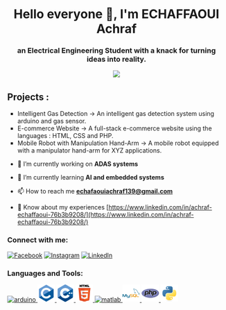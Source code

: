 <h1 align="center">Hello everyone 👋, I'm ECHAFFAOUI Achraf</h1>
<h3 align="center">an Electrical Engineering Student with a knack for turning ideas into reality.</h3>

<div align="center">
  <img src="https://github.com/ECHAFFAOUI-Achraf/ECHAFFAOUI-Achraf/assets/152794593/b31fb0b0-2892-4c8e-b58b-e991b33d18c1" width="300px" text-align="center"/>
</div>


<h2> Projects : </h2>
<ul type="square">
  <li>
     Intelligent Gas Detection → An intelligent gas detection system using arduino and gas sensor.
  </li>
  <li>
     E-commerce Website → A full-stack e-commerce website using the languages : HTML, CSS and PHP.
  </li>
  <li>
     Mobile Robot with Manipulation Hand-Arm → A mobile robot equipped with a manipulator hand-arm for XYZ applications.
  </li>
</ul>


- 🔭 I’m currently working on **ADAS systems**

- 🌱 I’m currently learning **AI and embedded systems**

- 📫 How to reach me **echafaouiachraf139@gmail.com**

- 📄 Know about my experiences [https://www.linkedin.com/in/achraf-echaffaoui-76b3b9208/](https://www.linkedin.com/in/achraf-echaffaoui-76b3b9208/)

<h3 align="left">Connect with me:</h3>

  [![Facebook](https://img.shields.io/badge/Facebook-%231877F2.svg?logo=Facebook&logoColor=white)](https://www.facebook.com/achraf.echafaoui.5) [![Instagram](https://img.shields.io/badge/Instagram-%23E4405F.svg?logo=Instagram&logoColor=white)](https://www.instagram.com/achraf_echafaoui/) [![LinkedIn](https://img.shields.io/badge/LinkedIn-%230077B5.svg?logo=linkedin&logoColor=white)](https://www.linkedin.com/in/achraf-echaffaoui-76b3b9208/) 





















<h3 align="left">Languages and Tools:</h3>
<p align="left"> <a href="https://www.arduino.cc/" target="_blank" rel="noreferrer"> <img src="https://cdn.worldvectorlogo.com/logos/arduino-1.svg" alt="arduino" width="40" height="40"/> </a> <a href="https://www.cprogramming.com/" target="_blank" rel="noreferrer"> <img src="https://raw.githubusercontent.com/devicons/devicon/master/icons/c/c-original.svg" alt="c" width="40" height="40"/> </a> <a href="https://www.w3schools.com/cpp/" target="_blank" rel="noreferrer"> <img src="https://raw.githubusercontent.com/devicons/devicon/master/icons/cplusplus/cplusplus-original.svg" alt="cplusplus" width="40" height="40"/> </a> <a href="https://www.w3.org/html/" target="_blank" rel="noreferrer"> <img src="https://raw.githubusercontent.com/devicons/devicon/master/icons/html5/html5-original-wordmark.svg" alt="html5" width="40" height="40"/> </a> <a href="https://www.mathworks.com/" target="_blank" rel="noreferrer"> <img src="https://upload.wikimedia.org/wikipedia/commons/2/21/Matlab_Logo.png" alt="matlab" width="40" height="40"/> </a> <a href="https://www.mysql.com/" target="_blank" rel="noreferrer"> <img src="https://raw.githubusercontent.com/devicons/devicon/master/icons/mysql/mysql-original-wordmark.svg" alt="mysql" width="40" height="40"/> </a> <a href="https://www.php.net" target="_blank" rel="noreferrer"> <img src="https://raw.githubusercontent.com/devicons/devicon/master/icons/php/php-original.svg" alt="php" width="40" height="40"/> </a> <a href="https://www.python.org" target="_blank" rel="noreferrer"> <img src="https://raw.githubusercontent.com/devicons/devicon/master/icons/python/python-original.svg" alt="python" width="40" height="40"/> </a> </p>
